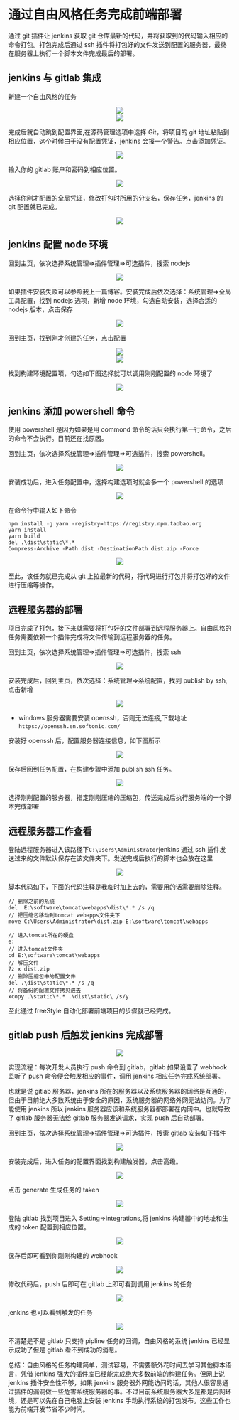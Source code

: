 # 通过自由风格任务完成前端部署

通过 git 插件让 jenkins 获取 git 仓库最新的代码，并将获取到的代码输入相应的命令打包。打包完成后通过 ssh 插件将打包好的文件发送到配置的服务器，最终在服务器上执行一个脚本文件完成最后的部署。

## jenkins 与 gitlab 集成

新建一个自由风格的任务

<div align=center>
	<img src="../images/img47.png" width="">
</div>

<div align=center>
	<img src="../images/img48.png" width="">
</div>

完成后就自动跳到配置界面,在源码管理选项中选择 Git，将项目的 git 地址粘贴到相应位置，这个时候由于没有配置凭证，jenkins 会报一个警告。点击添加凭证。

<div align=center>
	<img src="../images/img49.png" width="">
</div>

输入你的 gitlab 账户和密码到相应位置。

<div align=center>
	<img src="../images/img50.png" width="">
</div>

选择你刚才配置的全局凭证，修改打包时所用的分支名，保存任务，jenkins 的 git 配置就已完成。

<div align=center>
	<img src="../images/img51.png" width="">
</div>

## jenkins 配置 node 环境

回到主页，依次选择系统管理=>插件管理=>可选插件，搜索 nodejs

<div align=center>
	<img src="../images/img52.png" width="">
</div>

如果插件安装失败可以参照我上一篇博客。安装完成后依次选择：系统管理=>全局工具配置，找到 nodejs 选项，新增 node 环境，勾选自动安装，选择合适的 nodejs 版本，点击保存

<div align=center>
	<img src="../images/img53.png" width="">
</div>

回到主页，找到刚才创建的任务，点击配置

<div align=center>
	<img src="../images/img54.png" width="">
</div>

<div align=center>
	<img src="../images/img55.png" width="">
</div>

找到构建环境配置项，勾选如下图选择就可以调用刚刚配置的 node 环境了

<div align=center>
	<img src="../images/img56.png" width="">
</div>

## jenkins 添加 powershell 命令

使用 powershell 是因为如果是用 commond 命令的话只会执行第一行命令，之后的命令不会执行。目前还在找原因。

回到主页，依次选择系统管理=>插件管理=>可选插件，搜索 powershell。

<div align=center>
	<img src="../images/img57.png" width="">
</div>

安装成功后，进入任务配置中，选择构建选项时就会多一个 powershell 的选项

<div align=center>
	<img src="../images/img58.png" width="">
</div>

在命令行中输入如下命令

```
npm install -g yarn -registry=https://registry.npm.taobao.org
yarn install
yarn build
del .\dist\static\*.*
Compress-Archive -Path dist -DestinationPath dist.zip -Force
```

<div align=center>
	<img src="../images/img59.png" width="">
</div>

至此，该任务就已完成从 git 上拉最新的代码，将代码进行打包并将打包好的文件进行压缩等操作。

## 远程服务器的部署

项目完成了打包，接下来就需要将打包好的文件部署到远程服务器上。自由风格的任务需要依赖一个插件完成将文件传输到远程服务器的任务。

回到主页，依次选择系统管理=>插件管理=>可选插件，搜索 ssh

<div align=center>
	<img src="../images/img60.png" width="">
</div>

安装完成后，回到主页，依次选择：系统管理=>系统配置，找到 publish by ssh,点击新增

<div align=center>
	<img src="../images/img61.png" width="">
</div>

- windows 服务器需要安装 openssh，否则无法连接,下载地址`https://openssh.en.softonic.com/`

安装好 openssh 后，配置服务器连接信息，如下图所示

<div align=center>
	<img src="../images/img62.png" width="">
</div>

保存后回到任务配置，在构建步骤中添加 publish ssh 任务。

<div align=center>
	<img src="../images/img63.png" width="">
</div>

选择刚刚配置的服务器，指定刚刚压缩的压缩包，传送完成后执行服务端的一个脚本完成部署

## 远程服务器工作查看

登陆远程服务器进入该路径下`C:\Users\Administrator`jenkins 通过 ssh 插件发送过来的文件默认保存在该文件夹下。发送完成后执行的脚本也会放在这里

<div align=center>
	<img src="../images/img65.png" width="">
</div>

脚本代码如下，下面的代码注释是我临时加上去的，需要用的话需要删除注释。

```
// 删除之前的系统
del  E:\software\tomcat\webapps\dist\*.* /s /q
// 把压缩包移动到tomcat webapps文件夹下
move C:\Users\Administrator\dist.zip E:\software\tomcat\webapps

// 进入tomcat所在的硬盘
e:
// 进入tomcat文件夹
cd E:\software\tomcat\webapps
// 解压文件
7z x dist.zip
// 删除压缩包中的配置文件
del .\dist\static\*.* /s /q
// 将备份的配置文件拷贝进去
xcopy .\static\*.* .\dist\static\ /s/y
```

至此通过 freeStyle 自动化部署前端项目的步骤就已经完成。

## gitlab push 后触发 jenkins 完成部署

<div align=center>
	<img src="../images/img66.png" width="">
</div>

实现流程：每次开发人员执行 push 命令到 gitlab，gitlab 如果设置了 webhook 监听了 push 命令便会触发相应的事件，调用 jenkins 相应任务完成系统部署。

也就是说 gitlab 服务器，jenkins 所在的服务器以及系统服务器的网络是互通的，但由于目前绝大多数系统由于安全的原因，系统服务器的网络外网无法访问。为了能使用 jenkins 所以 jenkins 服务器应该和系统服务器都部署在内网中。也就导致了 gitlab 服务器无法给 gitlab 服务器发送请求，实现 push 后自动部署。

回到主页，依次选择系统管理=>插件管理=>可选插件，搜索 gitlab 安装如下插件

<div align=center>
	<img src="../images/img67.png" width="">
</div>

安装完成后，进入任务的配置界面找到构建触发器，点击高级。

<div align=center>
	<img src="../images/img68.png" width="">
</div>

点击 generate 生成任务的 taken

<div align=center>
	<img src="../images/img69.png" width="">
</div>

登陆 gitlab 找到项目进入 Setting=>integrations,将 jenkins 构建器中的地址和生成的 token 配置到相应位置。

<div align=center>
	<img src="../images/img70.png" width="">
</div>

保存后即可看到你刚刚构建的 webhook

<div align=center>
	<img src="../images/img71.png" width="">
</div>

修改代码后，push 后即可在 gitlab 上即可看到调用 jenkins 的任务

<div align=center>
	<img src="../images/img72.png" width="">
</div>

jenkins 也可以看到触发的任务

<div align=center>
	<img src="../images/img73.png" width="">
</div>

不清楚是不是 gitlab 只支持 pipline 任务的回调，自由风格的系统 jenkins 已经显示成功了但是 gitlab 看不到成功的消息。

总结：自由风格的任务构建简单，测试容易，不需要额外花时间去学习其他脚本语言，凭借 jenkins 强大的插件库已经能完成绝大多数前端的构建任务。但网上说 jenkins 插件安全性不够，如果 jenkins 服务器外网能访问的话，其他人很容易通过插件的漏洞做一些危害系统服务器的事。不过目前系统服务器大多是都是内网环境，还是可以先在自己电脑上安装 jenkins 手动执行系统的打包发布。这些工作也能为前端开发节省不少时间。
